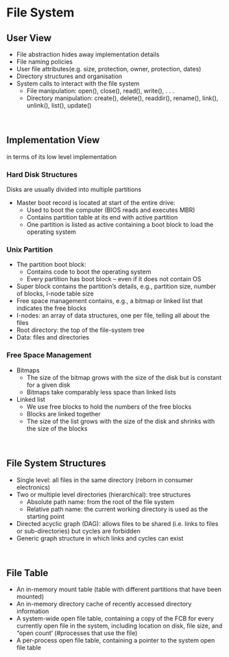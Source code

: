 # File System

## User View
- File abstraction hides away implementation details
- File naming policies
- User file attributes(e.g. size, protection, owner, protection, dates)
- Directory structures and organisation
- System calls to interact with the file system
  - File manipulation: open(), close(), read(), write(), . . .
  - Directory manipulation: create(), delete(), readdir(), rename(), link(), unlink(), list(), update()

<br>

## Implementation View
in terms of its low level implementation

### Hard Disk Structures
Disks are usually divided into multiple partitions
- Master boot record is located at start of the entire drive:
	-	Used to boot the computer (BIOS reads and executes MBR)
	- Contains partition table at its end with active partition
	- One partition is listed as active containing a boot block to load the operating system
 
### Unix Partition
- The partition boot block: 
	- Contains code to boot the operating system
	- Every partition has boot block – even if it does not contain OS
- Super block contains the partition’s details, e.g., partition size, number of blocks, I-node table size
- Free space management contains, e.g., a bitmap or linked list that indicates the free blocks
- I-nodes: an array of data structures, one per file, telling all about the files
- Root directory: the top of the file-system tree
- Data: files and directories

### Free Space Management
- Bitmaps
	- The size of the bitmap grows with the size of the disk but is constant for a given disk
	- Bitmaps take comparably less space than linked lists
- Linked list
	- We use free blocks to hold the numbers of the free blocks
  - Blocks are linked together
  - The size of the list grows with the size of the disk and shrinks with the size of the blocks

<br>

## File System Structures
- Single level: all files in the same directory (reborn in consumer electronics)
- Two or multiple level directories (hierarchical): tree structures
  - Absolute path name: from the root of the file system
  - Relative path name: the current working directory is used as the starting point
- Directed acyclic graph (DAG): allows files to be shared (i.e. links to files or sub-directories) but cycles are forbidden
- Generic graph structure in which links and cycles can exist


<br>

## File Table
- An in-memory mount table (table with different partitions that have been mounted)
- An in-memory directory cache of recently accessed directory information
- A system-wide open file table, containing a copy of the FCB for every currently open file in the system, including location on disk, file size, and “open count’ (#processes that use the file)
- A per-process open file table, containing a pointer to the system open
file table
